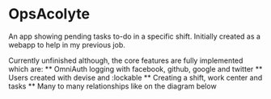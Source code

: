 # OpsAcolyte

An app showing pending tasks to-do in a specific shift. Initially created as a webapp to help in my previous job.

Currently unfinished although, the core features are fully implemented which are:
** OmniAuth logging with facebook, github, google and twitter
** Users created with devise and :lockable
** Creating a shift, work center and tasks
** Many to many relationships like on the diagram below
